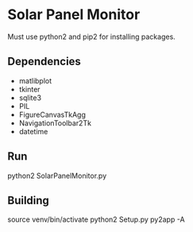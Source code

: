 # Solar Panel Monitor

Must use python2 and pip2 for installing packages.

## Dependencies

- matlibplot
- tkinter
- sqlite3
- PIL
- FigureCanvasTkAgg
- NavigationToolbar2Tk
- datetime

## Run
python2 SolarPanelMonitor.py

## Building
source venv/bin/activate
python2 Setup.py py2app -A
